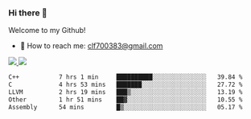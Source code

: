 ### Hi there 👋

<!--
**clingfei/clingfei** is a ✨ _special_ ✨ repository because its `README.md` (this file) appears on your GitHub profile.

Here are some ideas to get you started:

- 🔭 I’m currently working on ...
- 🌱 I’m currently learning ...
- 👯 I’m looking to collaborate on ...
- 🤔 I’m looking for help with ...
- 💬 Ask me about ...
- 📫 How to reach me: ...
- 😄 Pronouns: ...
- ⚡ Fun fact: ...
-->
Welcome to my Github!
- 📧 How to reach me: clf700383@gmail.com

<a href="https://github.com/anuraghazra/github-readme-stats">
  <img src="https://github-readme-stats.vercel.app/api?username=clingfei&count_private=true&show_icons=true&include_all_commits=true&line_height=21&hide_border=true&repo=github-readme-stats" />
</a>
<a href="https://github.com/anuraghazra/convoychat">
  <img src="https://github-readme-stats.vercel.app/api/top-langs/?username=clingfei&hide=Tcl,Perl,Makefile,CSS,HTML,Yacc,Lex,Verilog&langs_count=6&layout=compact&hide_border=true&repo=convoychat" />
</a>

<!--START_SECTION:waka-->

```txt
C++           7 hrs 1 min     ██████████░░░░░░░░░░░░░░░   39.84 %
C             4 hrs 53 mins   ███████░░░░░░░░░░░░░░░░░░   27.72 %
LLVM          2 hrs 19 mins   ███▒░░░░░░░░░░░░░░░░░░░░░   13.19 %
Other         1 hr 51 mins    ██▓░░░░░░░░░░░░░░░░░░░░░░   10.55 %
Assembly      54 mins         █▒░░░░░░░░░░░░░░░░░░░░░░░   05.17 %
```

<!--END_SECTION:waka-->
